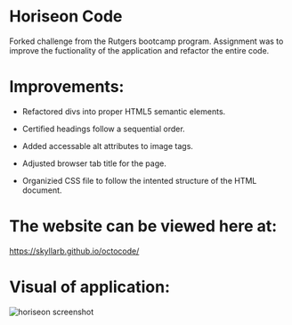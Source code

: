 # Horiseon Code
Forked challenge from the Rutgers bootcamp program. Assignment was to improve the fuctionality of the application and refactor the entire code.

# Improvements:
* Refactored divs into proper HTML5 semantic elements.

* Certified headings follow a sequential order.

* Added accessable alt attributes to image tags.

* Adjusted browser tab title for the page.

* Organizied CSS file to follow the intented structure of the HTML document.

# The website can be viewed here at:  
  https://skyllarb.github.io/octocode/



# Visual of application:
![horiseon screenshot](https://user-images.githubusercontent.com/85655122/122804339-ce6ad500-d295-11eb-908e-7b8441468184.png)

